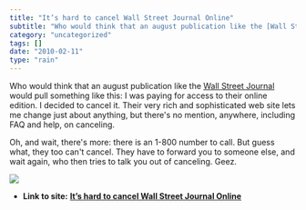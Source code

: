 ```yaml
---
title: "It’s hard to cancel Wall Street Journal Online"
subtitle: "Who would think that an august publication like the [Wall Street"
category: "uncategorized"
tags: []
date: "2010-02-11"
type: "rain"
---
```

Who would think that an august publication like the [Wall Street
Journal](<http://www.wsj.com>) would pull something like this: I was paying
for access to their online edition. I decided to cancel it. Their very rich
and sophisticated web site lets me change just about anything, but there's no
mention, anywhere, including FAQ and help, on canceling.

Oh, and wait, there's more: there is an 1-800 number to call. But guess what,
they too can't cancel. They have to forward you to someone else, and wait
again, who then tries to talk you out of canceling. Geez.

![](https://i0.wp.com/img.zemanta.com/pixy.gif?w=584)


* **Link to site:** **[It’s hard to cancel Wall Street Journal Online](None)**